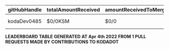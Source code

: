 | gitHubHandle   | totalAmountReceived | amountReceivedToMergedPrs | numOfOpenPRs | mergedPrs | closedPrs | linesAddedToLinesRemoved | totalCommitsMerged | lastTransactionLink  |
|-----------------|-----------------------|-------------------------------|-----------------|------------|------------|------------------------------|----------------------|------------------------------------------------------------------------------------------------------------------------------------|  
| kodaDev0485 | $0/0KSM | $0/0 | 1 | 0 | 1 | 0/0 | 0 | [Link to last transaction](null) |

 
 **LEADERBOARD TABLE GENERATED AT Apr 4th 2022 FROM 1 PULL REQUESTS MADE BY CONTRIBUTIONS TO KODADOT**
